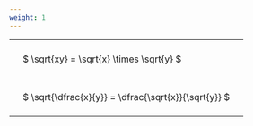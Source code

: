 ```yaml
---
weight: 1
---
```


<style type="text/css">
#T_9869b th.col_heading {
  text-align: left;
  font-size: 1em;
}
#T_9869b td {
  text-align: left;
  font-size: 1em;
  padding: 1.5em;
}
</style>
<table id="T_9869b">
  <thead>
  </thead>
  <tbody>
    <tr>
      <td id="T_9869b_row0_col0" class="data row0 col0" >$ \sqrt{xy} = \sqrt{x} \times \sqrt{y} $</td>
    </tr>
    <tr>
      <td id="T_9869b_row1_col0" class="data row1 col0" >$ \sqrt{\dfrac{x}{y}} = \dfrac{\sqrt{x}}{\sqrt{y}} $</td>
    </tr>
  </tbody>
</table>
